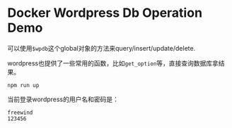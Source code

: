 Docker Wordpress Db Operation Demo
===========================

可以使用`$wpdb`这个global对象的方法来query/insert/update/delete.

wordpress也提供了一些常用的函数，比如`get_option`等，直接查询数据库拿结果。

```
npm run up
```

当前登录wordpress的用户名和密码是：

```
freewind
123456
```
